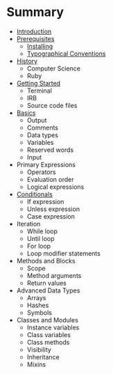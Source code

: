 # Summary

* [Introduction](README.md)
* [Prerequisites](prerequisites/README.md)
   * [Installing](prerequisites/installing.md)
   * [Typographical Conventions](prerequisites/typographical_conventions.md)
* [History](history/README.md)
   * Computer Science
   * Ruby
* [Getting Started](getting_started/README.md)
   * Terminal
   * IRB
   * Source code files
* [Basics](basics/README.md)
   * Output 
   * Comments
   * Data types
   * Variables
   * Reserved words
   * Input
* Primary Expressions
   * Operators
   * Evaluation order
   * Logical expressions
* [Conditionals](flow_control/README.md)
   * If expression
   * Unless expression
   * Case expression
* Iteration
   * While loop
   * Until loop
   * For loop
   * Loop modifier statements
* Methods and Blocks
   * Scope
   * Method arguments
   * Return values
* Advanced Data Types
   * Arrays
   * Hashes
   * Symbols
* Classes and Modules
   * Instance variables
   * Class variables
   * Class methods
   * Visibility
   * Inheritance
   * Mixins
